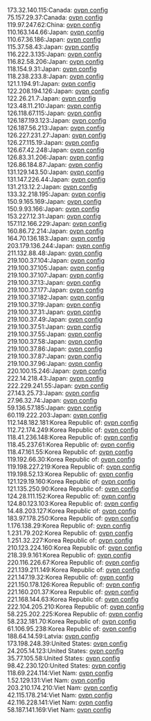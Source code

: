 173.32.140.115:Canada: [ovpn config](vpn/173_32_140_115.ovpn)  
75.157.29.37:Canada: [ovpn config](vpn/75_157_29_37.ovpn)  
119.97.247.62:China: [ovpn config](vpn/119_97_247_62.ovpn)  
110.163.144.66:Japan: [ovpn config](vpn/110_163_144_66.ovpn)  
110.67.36.186:Japan: [ovpn config](vpn/110_67_36_186.ovpn)  
115.37.58.43:Japan: [ovpn config](vpn/115_37_58_43.ovpn)  
116.222.3.135:Japan: [ovpn config](vpn/116_222_3_135.ovpn)  
116.82.58.206:Japan: [ovpn config](vpn/116_82_58_206.ovpn)  
118.154.9.31:Japan: [ovpn config](vpn/118_154_9_31.ovpn)  
118.238.233.8:Japan: [ovpn config](vpn/118_238_233_8.ovpn)  
121.1.194.91:Japan: [ovpn config](vpn/121_1_194_91.ovpn)  
122.208.194.126:Japan: [ovpn config](vpn/122_208_194_126.ovpn)  
122.26.21.7:Japan: [ovpn config](vpn/122_26_21_7.ovpn)  
123.48.11.210:Japan: [ovpn config](vpn/123_48_11_210.ovpn)  
126.118.67.115:Japan: [ovpn config](vpn/126_118_67_115.ovpn)  
126.187.193.123:Japan: [ovpn config](vpn/126_187_193_123.ovpn)  
126.187.56.213:Japan: [ovpn config](vpn/126_187_56_213.ovpn)  
126.227.231.27:Japan: [ovpn config](vpn/126_227_231_27.ovpn)  
126.27.115.19:Japan: [ovpn config](vpn/126_27_115_19.ovpn)  
126.67.42.248:Japan: [ovpn config](vpn/126_67_42_248.ovpn)  
126.83.31.206:Japan: [ovpn config](vpn/126_83_31_206.ovpn)  
126.86.184.87:Japan: [ovpn config](vpn/126_86_184_87.ovpn)  
131.129.143.50:Japan: [ovpn config](vpn/131_129_143_50.ovpn)  
131.147.226.44:Japan: [ovpn config](vpn/131_147_226_44.ovpn)  
131.213.12.2:Japan: [ovpn config](vpn/131_213_12_2.ovpn)  
133.32.218.195:Japan: [ovpn config](vpn/133_32_218_195.ovpn)  
150.9.165.169:Japan: [ovpn config](vpn/150_9_165_169.ovpn)  
150.9.93.166:Japan: [ovpn config](vpn/150_9_93_166.ovpn)  
153.227.12.31:Japan: [ovpn config](vpn/153_227_12_31.ovpn)  
157.112.166.229:Japan: [ovpn config](vpn/157_112_166_229.ovpn)  
160.86.72.214:Japan: [ovpn config](vpn/160_86_72_214.ovpn)  
164.70.136.183:Japan: [ovpn config](vpn/164_70_136_183.ovpn)  
203.179.136.244:Japan: [ovpn config](vpn/203_179_136_244.ovpn)  
211.132.88.48:Japan: [ovpn config](vpn/211_132_88_48.ovpn)  
219.100.37.104:Japan: [ovpn config](vpn/219_100_37_104.ovpn)  
219.100.37.105:Japan: [ovpn config](vpn/219_100_37_105.ovpn)  
219.100.37.107:Japan: [ovpn config](vpn/219_100_37_107.ovpn)  
219.100.37.13:Japan: [ovpn config](vpn/219_100_37_13.ovpn)  
219.100.37.177:Japan: [ovpn config](vpn/219_100_37_177.ovpn)  
219.100.37.182:Japan: [ovpn config](vpn/219_100_37_182.ovpn)  
219.100.37.19:Japan: [ovpn config](vpn/219_100_37_19.ovpn)  
219.100.37.31:Japan: [ovpn config](vpn/219_100_37_31.ovpn)  
219.100.37.49:Japan: [ovpn config](vpn/219_100_37_49.ovpn)  
219.100.37.51:Japan: [ovpn config](vpn/219_100_37_51.ovpn)  
219.100.37.55:Japan: [ovpn config](vpn/219_100_37_55.ovpn)  
219.100.37.58:Japan: [ovpn config](vpn/219_100_37_58.ovpn)  
219.100.37.86:Japan: [ovpn config](vpn/219_100_37_86.ovpn)  
219.100.37.87:Japan: [ovpn config](vpn/219_100_37_87.ovpn)  
219.100.37.96:Japan: [ovpn config](vpn/219_100_37_96.ovpn)  
220.100.15.246:Japan: [ovpn config](vpn/220_100_15_246.ovpn)  
222.14.218.43:Japan: [ovpn config](vpn/222_14_218_43.ovpn)  
222.229.241.55:Japan: [ovpn config](vpn/222_229_241_55.ovpn)  
27.143.25.73:Japan: [ovpn config](vpn/27_143_25_73.ovpn)  
27.96.32.74:Japan: [ovpn config](vpn/27_96_32_74.ovpn)  
59.136.57.185:Japan: [ovpn config](vpn/59_136_57_185.ovpn)  
60.119.222.203:Japan: [ovpn config](vpn/60_119_222_203.ovpn)  
112.148.182.181:Korea Republic of: [ovpn config](vpn/112_148_182_181.ovpn)  
112.72.174.249:Korea Republic of: [ovpn config](vpn/112_72_174_249.ovpn)  
118.41.236.148:Korea Republic of: [ovpn config](vpn/118_41_236_148.ovpn)  
118.45.237.61:Korea Republic of: [ovpn config](vpn/118_45_237_61.ovpn)  
118.47.161.55:Korea Republic of: [ovpn config](vpn/118_47_161_55.ovpn)  
119.192.66.30:Korea Republic of: [ovpn config](vpn/119_192_66_30.ovpn)  
119.198.227.219:Korea Republic of: [ovpn config](vpn/119_198_227_219.ovpn)  
119.198.52.13:Korea Republic of: [ovpn config](vpn/119_198_52_13.ovpn)  
121.129.19.160:Korea Republic of: [ovpn config](vpn/121_129_19_160.ovpn)  
121.135.250.90:Korea Republic of: [ovpn config](vpn/121_135_250_90.ovpn)  
124.28.111.152:Korea Republic of: [ovpn config](vpn/124_28_111_152.ovpn)  
124.80.123.103:Korea Republic of: [ovpn config](vpn/124_80_123_103.ovpn)  
14.48.203.127:Korea Republic of: [ovpn config](vpn/14_48_203_127.ovpn)  
183.97.178.250:Korea Republic of: [ovpn config](vpn/183_97_178_250.ovpn)  
1.176.138.29:Korea Republic of: [ovpn config](vpn/1_176_138_29.ovpn)  
1.231.79.202:Korea Republic of: [ovpn config](vpn/1_231_79_202.ovpn)  
1.251.32.227:Korea Republic of: [ovpn config](vpn/1_251_32_227.ovpn)  
210.123.224.160:Korea Republic of: [ovpn config](vpn/210_123_224_160.ovpn)  
218.39.9.161:Korea Republic of: [ovpn config](vpn/218_39_9_161.ovpn)  
220.116.226.67:Korea Republic of: [ovpn config](vpn/220_116_226_67.ovpn)  
221.139.211.149:Korea Republic of: [ovpn config](vpn/221_139_211_149.ovpn)  
221.147.19.32:Korea Republic of: [ovpn config](vpn/221_147_19_32.ovpn)  
221.150.178.126:Korea Republic of: [ovpn config](vpn/221_150_178_126.ovpn)  
221.160.201.37:Korea Republic of: [ovpn config](vpn/221_160_201_37.ovpn)  
221.168.144.63:Korea Republic of: [ovpn config](vpn/221_168_144_63.ovpn)  
222.104.205.210:Korea Republic of: [ovpn config](vpn/222_104_205_210.ovpn)  
58.225.202.225:Korea Republic of: [ovpn config](vpn/58_225_202_225.ovpn)  
58.232.181.70:Korea Republic of: [ovpn config](vpn/58_232_181_70.ovpn)  
61.106.95.238:Korea Republic of: [ovpn config](vpn/61_106_95_238.ovpn)  
188.64.14.59:Latvia: [ovpn config](vpn/188_64_14_59.ovpn)  
173.198.248.39:United States: [ovpn config](vpn/173_198_248_39.ovpn)  
24.205.14.123:United States: [ovpn config](vpn/24_205_14_123.ovpn)  
35.77.105.58:United States: [ovpn config](vpn/35_77_105_58.ovpn)  
98.42.230.120:United States: [ovpn config](vpn/98_42_230_120.ovpn)  
118.69.224.114:Viet Nam: [ovpn config](vpn/118_69_224_114.ovpn)  
1.52.129.131:Viet Nam: [ovpn config](vpn/1_52_129_131.ovpn)  
203.210.174.210:Viet Nam: [ovpn config](vpn/203_210_174_210.ovpn)  
42.115.178.214:Viet Nam: [ovpn config](vpn/42_115_178_214.ovpn)  
42.116.228.141:Viet Nam: [ovpn config](vpn/42_116_228_141.ovpn)  
58.187.141.169:Viet Nam: [ovpn config](vpn/58_187_141_169.ovpn)  
